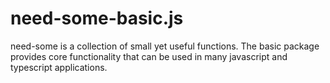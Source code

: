 # need-some-basic.js
need-some is a collection of small yet useful functions. The basic package provides core functionality that can be used in many javascript and typescript applications.

